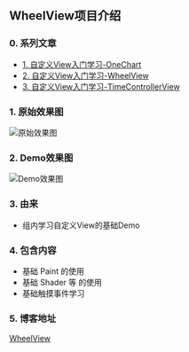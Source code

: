 ## WheelView项目介绍

### 0. 系列文章
- [1. 自定义View入门学习-OneChart](http://www.nooocat.com/index.php/2019/11/04/283/)
- [2. 自定义View入门学习-WheelView](http://www.nooocat.com/index.php/2019/11/15/296/)
- [3. 自定义View入门学习-TimeControllerView](http://www.nooocat.com/index.php/2020/01/13/308/)

### 1. 原始效果图
![原始效果图](http://www.nooocat.com/wp-content/uploads/2019/11/TIM截图20191115115512.jpg)

### 2. Demo效果图
![Demo效果图](http://www.nooocat.com/wp-content/uploads/2019/11/TIM截图20191115151412.jpg)


### 3. 由来
- 组内学习自定义View的基础Demo

### 4. 包含内容
- 基础 Paint 的使用
- 基础 Shader 等 的使用
- 基础触摸事件学习

### 5. 博客地址
[ WheelView](http://www.nooocat.com/index.php/2019/11/15/296/)



